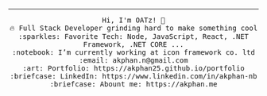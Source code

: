  <hr></hr>
<p align="center">
  <samp>
    Hi, I'm OATz! 👋 <br>
    🔥 Full Stack Developer grinding hard to make something cool  <br>
    :sparkles: Favorite Tech: Node, JavaScript, React, .NET Framework, .NET CORE ... <br>
    :notebook: I’m currently working at icon framework co. ltd <br>
    :email:	akphan.n@gmail.com <br>
    :art: Portfolio: https://akphan25.github.io/portfolio <br>
    :briefcase: LinkedIn: https://www.linkedin.com/in/akphan-nb <br>
    :briefcase: Abount me: https://akphan.me <br>
  </samp>
</p>

